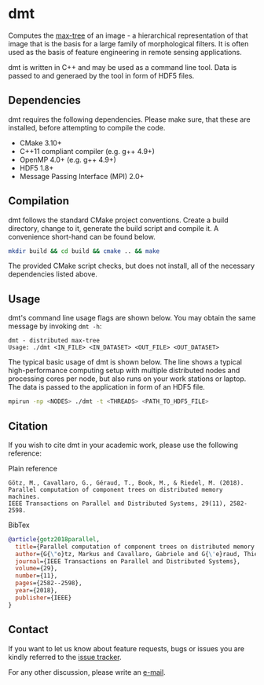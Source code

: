 # dmt

Computes the [max-tree](https://scikit-image.org/docs/dev/auto_examples/developers/plot_max_tree.html) of an image - a hierarchical representation of that image that is the basis for a large family of morphological filters. It is often used as the basis of feature engineering in remote sensing applications.

dmt is written in C++ and may be used as a command line tool. Data is passed to and generaed by the tool in form of HDF5 files.

## Dependencies

dmt requires the following dependencies. Please make sure, that these are installed, before attempting to compile the code.

* CMake 3.10+
* C++11 compliant compiler (e.g. g++ 4.9+)
* OpenMP 4.0+ (e.g. g++ 4.9+)
* HDF5 1.8+
* Message Passing Interface (MPI) 2.0+

## Compilation

dmt follows the standard CMake project conventions. Create a build directory, change to it, generate the build script and compile it. A convenience short-hand can be found below.

``` bash
mkdir build && cd build && cmake .. && make
```

The provided CMake script checks, but does not install, all of the necessary dependencies listed above.

## Usage

dmt's command line usage flags are shown below. You may obtain the same message by invoking `dmt -h`:

```
dmt - distributed max-tree
Usage: ./dmt <IN_FILE> <IN_DATASET> <OUT_FILE> <OUT_DATASET>
```

The typical basic usage of dmt is shown below. The line shows a typical high-performance computing setup with multiple distributed nodes and processing cores per node, but also runs on your work stations or laptop. The data is passed to the application in form of an HDF5 file. 

``` bash
mpirun -np <NODES> ./dmt -t <THREADS> <PATH_TO_HDF5_FILE>
```

## Citation

If you wish to cite dmt in your academic work, please use the following reference:

Plain reference
```
Götz, M., Cavallaro, G., Géraud, T., Book, M., & Riedel, M. (2018). 
Parallel computation of component trees on distributed memory machines. 
IEEE Transactions on Parallel and Distributed Systems, 29(11), 2582-2598.
```

BibTex
``` bibtex
@article{gotz2018parallel,
  title={Parallel computation of component trees on distributed memory machines},
  author={G{\"o}tz, Markus and Cavallaro, Gabriele and G{\'e}raud, Thierry and Book, Matthias and Riedel, Morris},
  journal={IEEE Transactions on Parallel and Distributed Systems},
  volume={29},
  number={11},
  pages={2582--2598},
  year={2018},
  publisher={IEEE}
}
```

## Contact

If you want to let us know about feature requests, bugs or issues you are kindly referred to the [issue tracker](https://github.com/Markus-Goetz/dmt/issues).

For any other discussion, please write an [e-mail](mailto:markus.goetz@kit.edu).
